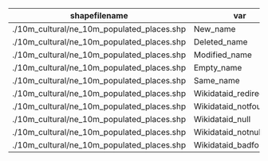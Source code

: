 shapefilename                               |  var                     |  value
--------------------------------------------|--------------------------|-------
./10m_cultural/ne_10m_populated_places.shp  |  New_name                |  72711
./10m_cultural/ne_10m_populated_places.shp  |  Deleted_name            |  28
./10m_cultural/ne_10m_populated_places.shp  |  Modified_name           |  492
./10m_cultural/ne_10m_populated_places.shp  |  Empty_name              |  32602
./10m_cultural/ne_10m_populated_places.shp  |  Same_name               |  44653
./10m_cultural/ne_10m_populated_places.shp  |  Wikidataid_redirected   |  3
./10m_cultural/ne_10m_populated_places.shp  |  Wikidataid_notfound     |  0
./10m_cultural/ne_10m_populated_places.shp  |  Wikidataid_null         |  177
./10m_cultural/ne_10m_populated_places.shp  |  Wikidataid_notnull      |  7166
./10m_cultural/ne_10m_populated_places.shp  |  Wikidataid_badformated  |  0

